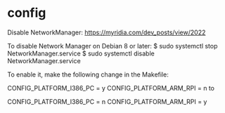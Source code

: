 # config


Disable NetworkManager:
https://myridia.com/dev_posts/view/2022

To disable Network Manager on Debian 8 or later:
$ sudo systemctl stop NetworkManager.service
$ sudo systemctl disable NetworkManager.service


To enable it, make the following change in the Makefile:

CONFIG_PLATFORM_I386_PC = y
CONFIG_PLATFORM_ARM_RPI = n
to

CONFIG_PLATFORM_I386_PC = n
CONFIG_PLATFORM_ARM_RPI = y

